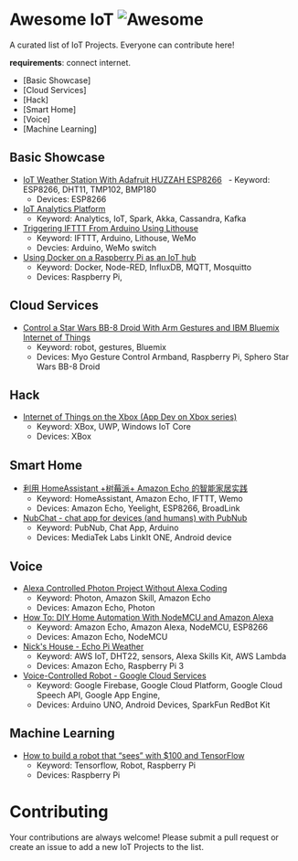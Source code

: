 Awesome IoT ![Awesome](https://cdn.rawgit.com/sindresorhus/awesome/d7305f38d29fed78fa85652e3a63e154dd8e8829/media/badge.svg)
===

A curated list of IoT Projects. Everyone can contribute here!

**requirements**: connect internet.


 - [Basic Showcase]
 - [Cloud Services]
 - [Hack]
 - [Smart Home]
 - [Voice]
 - [Machine Learning]

## Basic Showcase

 - [IoT Weather Station With Adafruit HUZZAH ESP8266](http://www.instructables.com/id/IoT-Weather-Station-With-ESP8266/)
     - Keyword: ESP8266, DHT11, TMP102, BMP180
     - Devices: ESP8266
 - [IoT Analytics Platform](https://blog.codecentric.de/en/2016/07/iot-analytics-platform/)
     - Keyword: Analytics, IoT, Spark, Akka, Cassandra, Kafka
 - [Triggering IFTTT From Arduino Using Lithouse](http://www.instructables.com/id/Triggering-IFTTT-from-Arduino-using-Lithouse/)
     - Keyword: IFTTT, Arduino, Lithouse, WeMo
     - Devcies: Arduino, WeMo switch
 - [Using Docker on a Raspberry Pi as an IoT hub](http://sample.org.uk/blog/post/rpi_docker_iot) 
     - Keyword: Docker, Node-RED, InfluxDB, MQTT, Mosquitto
     - Devices: Raspberry Pi,

## Cloud Services

 - [Control a Star Wars BB-8 Droid With Arm Gestures and IBM Bluemix Internet of Things](https://code.tutsplus.com/tutorials/control-a-star-wars-bb-8-droid-with-arm-gestures-and-ibm-bluemix-internet-of-things--cms-27255)
     - Keyword: robot, gestures, Bluemix
     - Devices: Myo Gesture Control Armband, Raspberry Pi, Sphero Star Wars BB-8 Droid

## Hack
 
 - [Internet of Things on the Xbox (App Dev on Xbox series)](https://blogs.windows.com/buildingapps/2016/10/13/internet-of-things-on-the-xbox-app-dev-on-xbox-series/)
     - Keyword: XBox, UWP, Windows IoT Core
     - Devices: XBox

## Smart Home

 - [利用 HomeAssistant +树莓派+ Amazon Echo 的智能家居实践](http://kittenyang.com/homeassistant_practice_01/)
     - Keyword: HomeAssistant, Amazon Echo, IFTTT, Wemo
     - Devices: Amazon Echo, Yeelight, ESP8266, BroadLink
 - [NubChat - chat app for devices (and humans) with PubNub](https://www.hackster.io/Momy93/nubchat-chat-app-for-devices-and-humans-with-pubnub-bad66c) 
     - Keyword: PubNub, Chat App, Arduino
     - Devices: MediaTek Labs LinkIt ONE, Android device

## Voice

 - [Alexa Controlled Photon Project Without Alexa Coding](https://www.hackster.io/patriot-iot/alexa-controlled-photon-project-without-alexa-coding-f47d84) 
     - Keyword: Photon, Amazon Skill, Amazon Echo
     - Devices: Amazon Echo, Photon
 - [How To: DIY Home Automation With NodeMCU and Amazon Alexa](http://www.instructables.com/id/How-To-DIY-Home-Automation-With-NodeMCU-and-Amazon/)     
     - Keyword: Amazon Echo, Amazon Alexa, NodeMCU, ESP8266
     - Devices: Amazon Echo, NodeMCU
 - [Nick's House - Echo Pi Weather](https://www.hackster.io/xelfer/nick-s-house-echo-pi-weather-b08dde)
     - Keyword: AWS IoT, DHT22, sensors, Alexa Skills Kit, AWS Lambda
     - Devices: Amazon Echo, Raspberry Pi 3
 - [Voice-Controlled Robot - Google Cloud Services](https://www.hackster.io/lukaszbudnik/voice-controlled-robot-google-cloud-services-94d9a8?ref=search&ref_id=voice%20controlled&offset=0)
     - Keyword: Google Firebase, Google Cloud Platform, Google Cloud Speech API, Google App Engine,
     - Devices: Arduino UNO, Android Devices, SparkFun RedBot Kit

## Machine Learning

 - [How to build a robot that “sees” with $100 and TensorFlow](https://www.oreilly.com/learning/how-to-build-a-robot-that-sees-with-100-and-tensorflow)
      - Keyword: Tensorflow, Robot, Raspberry Pi
      - Devices: Raspberry Pi

# Contributing

Your contributions are always welcome! Please submit a pull request or create an issue to add a new IoT Projects to the list. 
